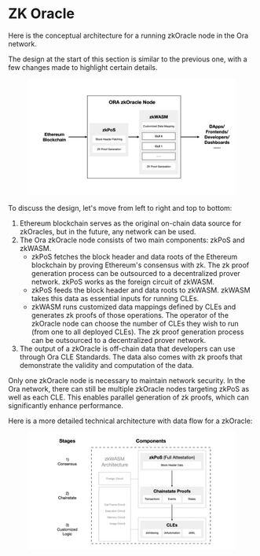 # ZK Oracle

Here is the conceptual architecture for a running zkOracle node in the Ora network.

The design at the start of this section is similar to the previous one, with a few changes made to highlight certain details.

<figure><img src="../../.gitbook/assets/litepaper.001 (7).png" alt=""><figcaption></figcaption></figure>

To discuss the design, let's move from left to right and top to bottom:

1. Ethereum blockchain serves as the original on-chain data source for zkOracles, but in the future, any network can be used.
2. The Ora zkOracle node consists of two main components: zkPoS and zkWASM.
   * zkPoS fetches the block header and data roots of the Ethereum blockchain by proving Ethereum's consensus with zk. The zk proof generation process can be outsourced to a decentralized prover network. zkPoS works as the foreign circuit of zkWASM.
   * zkPoS feeds the block header and data roots to zkWASM. zkWASM takes this data as essential inputs for running CLEs.
   * zkWASM runs customized data mappings defined by CLEs and generates zk proofs of those operations. The operator of the zkOracle node can choose the number of CLEs they wish to run (from one to all deployed CLEs). The zk proof generation process can be outsourced to a decentralized prover network.
3. The output of a zkOracle is off-chain data that developers can use through Ora CLE Standards. The data also comes with zk proofs that demonstrate the validity and computation of the data.

Only one zkOracle node is necessary to maintain network security. In the Ora network, there can still be multiple zkOracle nodes targeting zkPoS as well as each CLE. This enables parallel generation of zk proofs, which can significantly enhance performance.

Here is a more detailed technical architecture with data flow for a zkOracle:

<figure><img src="../../.gitbook/assets/litepaper.001.png" alt=""><figcaption></figcaption></figure>
